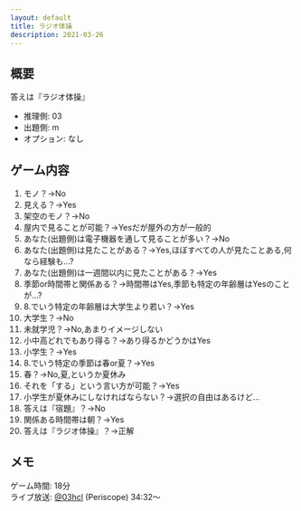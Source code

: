 ```yaml
---
layout: default
title: ラジオ体操
description: 2021-03-26
---
```


## 概要

答えは『ラジオ体操』

- 推理側: 03
- 出題側: m
- オプション: なし

## ゲーム内容

1. モノ？→No
2. 見える？→Yes
3. 架空のモノ？→No
4. 屋内で見ることが可能？→Yesだが屋外の方が一般的
5. あなた(出題側)は電子機器を通して見ることが多い？→No
6. あなた(出題側)は見たことがある？→Yes,ほぼすべての人が見たことある,何なら経験も…?
7. あなた(出題側)は一週間以内に見たことがある？→Yes
8. 季節or時間帯と関係ある？→時間帯はYes,季節も特定の年齢層はYesのことが…?
9. 8.でいう特定の年齢層は大学生より若い？→Yes
10. 大学生？→No
11. 未就学児？→No,あまりイメージしない
12. 小中高どれでもあり得る？→あり得るかどうかはYes
13. 小学生？→Yes
14. 8.でいう特定の季節は春or夏？→Yes
15. 春？→No,夏,というか夏休み
16. それを「する」という言い方が可能？→Yes
17. 小学生が夏休みにしなければならない？→選択の自由はあるけど…
18. 答えは『宿題』？→No
19. 関係ある時間帯は朝？→Yes
20. 答えは『ラジオ体操』？→正解

## メモ

ゲーム時間: 18分  
ライブ放送: [@03hcl](https://www.periscope.tv/03hcl/1OwGWVEmXjkKQ?t=34m32s) (Periscope) 34:32～
